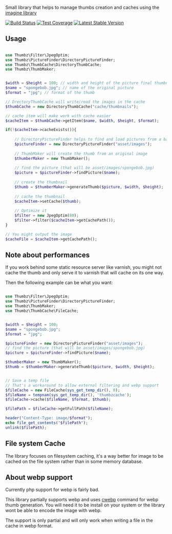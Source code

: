 Small library that helps to manage thumbs creation and caches using the [imagine library](https://imagine.readthedocs.org)

[![Build Status](https://travis-ci.org/gsouf/thumbz.svg)](https://travis-ci.org/gsouf/thumbz)
[![Test Coverage](https://codeclimate.com/github/gsouf/thumbz/badges/coverage.svg)](https://codeclimate.com/github/gsouf/thumbz/coverage)
[![Latest Stable Version](https://poser.pugx.org/gsouf/thumbz/v/stable)](https://packagist.org/packages/gsouf/thumbz)

Usage
-----

```php

use Thumbz\Filter\JpegOptim;
use Thumbz\PictureFinder\DirectoryPictureFinder;
use Thumbz\ThumbCache\DirectoryThumbCache;
use Thumbz\ThumbMaker;


$width = $height = 100; // width and height of the picture final thumbnail
$name = "spongebob.jpg"; // name of the original picture
$format = "jpg"; // format of the thumb

// DrectoryThumbCache will write/read the images in the cache
$thumbCache = new DirectoryThumbCache("cache/thumbnails");

// cache item will make work with cache easier 
$cacheItem = $thumbCache->getItem($name, $width, $height, $format);

if(!$cacheItem->cacheExists()){
    
    // DirectoryPictureFinder helps to find and load pictures from a base directory
    $pictureFinder = new DirectoryPictureFinder("asset/images");
    
    // ThumbMaker will create the thumb from an original image
    $thumberMaker = new ThumbMaker();
    
    // find the picture (that will be asset/images/spongebob.jpg)
    $picture = $pictureFinder->findPicture($name);
    
    // create the thumbnail
    $thumb = $thumberMaker->generateThumb($picture, $width, $height);
    
    // cache the thumbnail
    $cacheItem->setCache($thumb);
    
    // Optimize it
    $filter = new JpegOptim(80);
    $filter->filter($cacheItem->getCachePath());
}

// You might output the image
$cacheFile = $cacheItem->getCachePath();

```

Note about performances
-----------------------

If you work behind some static resource server like varnish, you might not cache the thumb and only serve it 
to varnish that will cache on its one way. 

Then the following example can be what you want:

```php

use Thumbz\Filter\JpegOptim;
use Thumbz\PictureFinder\DirectoryPictureFinder;
use Thumbz\ThumbMaker;
use Thumbz\ThumbCache\FileCache;


$width = $height = 100;
$name = "spongebob.jpg";
$format = "jpg";

$pictureFinder = new DirectoryPictureFinder("asset/images");
// find the picture (that will be asset/images/spongebob.jpg)
$picture = $pictureFinder->findPicture($name);

$thumberMaker = new ThumbMaker();
$thumb = $thumberMaker->generateThumb($picture, $width, $height);


// Save a temp file
// That's a workaround to allow external filtering and webp support
$fileCache = new FileCache(sys_get_temp_dir(), 0);
$fileName = tempnam(sys_get_temp_dir(), 'thumbzcache');
$fileCache->cache($fileName, $format, $thumb);

$filePath = $fileCache->getFullPath($fileName);

header("Content-Type: image/$format");
echo file_get_contents("$filePath");
unlink($filePath);

```


File system Cache
-----------------

The library focuses on filesystem caching, it's a way better for image to be cached on the file system rather than 
in some memory database.


About webp support
-------------------

Currently php support for webp is fairly bad.
 
This library partially supports webp and uses
[cwebp](https://developers.google.com/speed/webp/docs/cwebp) command for webp thumb generation. You will need it to be install on your system 
or the library wont be able to encode the image with webp.

The support is only partial and will only work when writing a file in the cache in webp format. 


